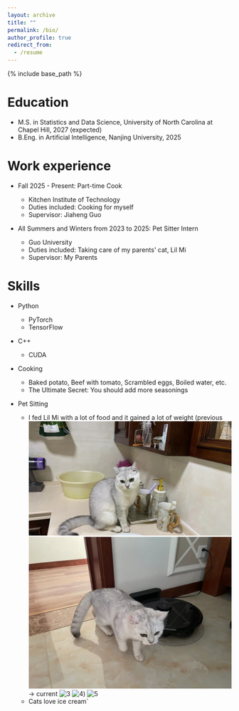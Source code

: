 ```yaml
---
layout: archive
title: ""
permalink: /bio/
author_profile: true
redirect_from:
  - /resume
---
```


{% include base_path %}

Education
======
* M.S. in Statistics and Data Science, University of North Carolina at Chapel Hill, 2027 (expected)
* B.Eng. in Artificial Intelligence, Nanjing University, 2025

Work experience
======
<!-- * Spring 2024: Academic Pages Collaborator
  * GitHub University
  * Duties includes: Updates and improvements to template
  * Supervisor: The Users

* Fall 2015: Research Assistant
  * GitHub University
  * Duties included: Merging pull requests
  * Supervisor: Professor Hub

* Summer 2015: Research Assistant
  * GitHub University
  * Duties included: Tagging issues
  * Supervisor: Professor Git -->

* Fall 2025 - Present: Part-time Cook
  * Kitchen Institute of Technology
  * Duties included: Cooking for myself
  * Supervisor: Jiaheng Guo

* All Summers and Winters from 2023 to 2025: Pet Sitter Intern
  * Guo University
  * Duties included: Taking care of my parents' cat, Lil Mi
  * Supervisor: My Parents

Skills
======
* Python
  * PyTorch
  * TensorFlow

* C++
  * CUDA

* Cooking
  * Baked potato, Beef with tomato, Scrambled eggs, Boiled water, etc.
  * The Ultimate Secret: You should add more seasonings

* Pet Sitting
  * I fed Lil Mi with a lot of food and it gained a lot of weight (previous ![1](images/IMG_2843.png) ![2](images/IMG_2574.png) $\to$ current ![3](images/IMG_0742.png) ![4](images/IMG_1533.png)) ![5](images/IMG_1365.png)
  * Cats love ice cream`

<!-- Publications
======
  <ul>{% for post in site.publications reversed %}
    {% include archive-single-cv.html %}
  {% endfor %}</ul>
  
Talks
======
  <ul>{% for post in site.talks reversed %}
    {% include archive-single-talk-cv.html  %}
  {% endfor %}</ul>
  
Teaching
======
  <ul>{% for post in site.teaching reversed %}
    {% include archive-single-cv.html %}
  {% endfor %}</ul>
  
Service and leadership
====== -->

